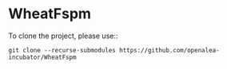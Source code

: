 # WheatFspm

To clone the project, please use::

    git clone --recurse-submodules https://github.com/openalea-incubator/WheatFspm


